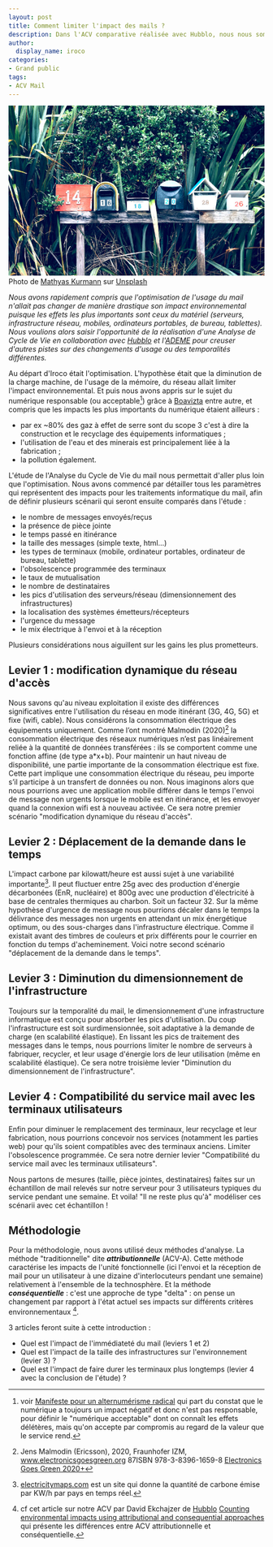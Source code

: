 ```yaml
---
layout: post
title: Comment limiter l'impact des mails ?
description: Dans l'ACV comparative réalisée avec Hubblo, nous nous sommes demandé comment limiter l'impact des mails.
author:
  display_name: iroco
categories:
- Grand public
tags:
- ACV Mail
---
```


![Illustration de l'article](/images/ACV/mathyas-kurmann-fb7yNPbT0l8-unsplash.jpg)
Photo de <a href="https://unsplash.com/fr/@mathyaskurmann?utm_content=creditCopyText&utm_medium=referral&utm_source=unsplash">Mathyas Kurmann</a> sur <a href="https://unsplash.com/fr/photos/six-boites-aux-lettres-de-couleurs-assorties-fb7yNPbT0l8?utm_content=creditCopyText&utm_medium=referral&utm_source=unsplash">Unsplash</a>

_Nous avons rapidement compris que l'optimisation de l'usage du mail n'allait pas changer de manière drastique son impact environnemental puisque les effets les plus importants sont ceux du matériel (serveurs, infrastructure réseau, mobiles, ordinateurs portables, de bureau, tablettes). Nous voulions alors saisir l'opportunité de la réalisation d'une Analyse de Cycle de Vie en collaboration avec [Hubblo](https://hubblo.org/) et l'[ADEME](https://www.ademe.fr/) pour creuser d'autres pistes sur des changements d'usage ou des temporalités différentes._

Au départ d'Iroco était l'optimisation. L'hypothèse était que la diminution de la charge machine, de l'usage de la mémoire, du réseau allait limiter l'impact environnemental. Et puis nous avons appris sur le sujet du numérique responsable (ou acceptable[^1]) grâce à [Boavizta](http://boavizta.org/) entre autre, et compris que les impacts les plus importants du numérique étaient ailleurs :
* par ex ~80% des gaz à effet de serre sont du scope 3 c'est à dire la construction et le recyclage des équipements informatiques ;
* l'utilisation de l'eau et des minerais est principalement liée à la fabrication ;
* la pollution également.

[^1]: voir [Manifeste pour un alternumérisme radical](https://louisderrac.com/2023/10/manifeste-pour-un-alternumerisme-radical-v1/) qui part du constat que le numérique a toujours un impact négatif et donc n'est pas responsable, pour définir le "numérique acceptable" dont on connaît les effets délétères, mais qu'on accepte par compromis au regard de la valeur que le service rend.

L'étude de l'Analyse du Cycle de Vie du mail nous permettait d'aller plus loin que l'optimisation. Nous avons commencé par détailler tous les paramètres qui représentent des impacts pour les traitements informatique du mail, afin de définir plusieurs scénarii qui seront ensuite comparés dans l'étude :

* le nombre de messages envoyés/reçus
* la présence de pièce jointe
* le temps passé en itinérance
* la taille des messages (simple texte, html...)
* les types de terminaux (mobile, ordinateur portables, ordinateur de bureau, tablette)
* l'obsolescence programmée des terminaux
* le taux de mutualisation
* le nombre de destinataires
* les pics d'utilisation des serveurs/réseau (dimensionnement des infrastructures)
* la localisation des systèmes émetteurs/récepteurs
* l'urgence du message
* le mix électrique à l'envoi et à la réception

Plusieurs considérations nous aiguillent sur les gains les plus prometteurs.

## Levier 1 : modification dynamique du réseau d'accès

Nous savons qu'au niveau exploitation il existe des différences significatives entre l'utilisation du réseau en mode itinérant (3G, 4G, 5G) et fixe (wifi, cable). Nous considérons la consommation électrique des équipements uniquement. Comme l’ont montré Malmodin (2020)[^2] la consommation électrique des réseaux numériques n’est pas linéairement reliée à la quantité de données transférées : ils se comportent comme une fonction affine (de type a*x+b). Pour maintenir un haut niveau de disponibilité, une partie importante de la consommation électrique est fixe. Cette part implique une consommation électrique du réseau, peu importe s’il participe à un transfert de données ou non. Nous imaginons alors que nous pourrions avec une application mobile différer dans le temps l'envoi de message non urgents lorsque le mobile est en itinérance, et les envoyer quand la connexion wifi est à nouveau activée. Ce sera notre premier scénario "modification dynamique du réseau d'accès".

[^2]: Jens Malmodin (Ericsson), 2020, Fraunhofer IZM, www.electronicsgoesgreen.org 87ISBN 978-3-8396-1659-8 [Electronics Goes Green 2020+](https://online.electronicsgoesgreen.org/wp-content/uploads/2020/10/Proceedings_EGG2020_v2.pdf)

## Levier 2 : Déplacement de la demande dans le temps

L'impact carbone par kilowatt/heure est aussi sujet à une variabilité importante[^3]. Il peut fluctuer entre 25g avec des production d'énergie décarbonées (EnR, nucléaire) et 800g avec une production d'électricité à base de centrales thermiques au charbon. Soit un facteur 32. Sur la même hypothèse d'urgence de message nous pourrions décaler dans le temps la délivrance des messages non urgents en attendant un mix énergétique optimum, ou des sous-charges dans l'infrastructure électrique. Comme il existait avant des timbres de couleurs et prix différents pour le courrier en fonction du temps d'acheminement. Voici notre second scénario "déplacement de la demande dans le temps".

[^3]: [electricitymaps.com](https://app.electricitymaps.com/map) est un site qui donne la quantité de carbone émise par KW/h par pays en temps réel.

## Levier 3 : Diminution du dimensionnement de l'infrastructure

Toujours sur la temporalité du mail, le dimensionnement d'une infrastructure informatique est conçu pour absorber les pics d'utilisation. Du coup l'infrastructure est soit surdimensionnée, soit adaptative à la demande de charge (en scalabilité élastique). En lissant les pics de traitement des messages dans le temps, nous pourrions limiter le nombre de serveurs à fabriquer, recycler, et leur usage d'énergie lors de leur utilisation (même en scalabilité élastique). Ce sera notre troisième levier "Diminution du dimensionnement de l'infrastructure".

## Levier 4 : Compatibilité du service mail avec les terminaux utilisateurs

Enfin pour diminuer le remplacement des terminaux, leur recyclage et leur fabrication, nous pourrions concevoir nos services (notamment les parties web) pour qu'ils soient compatibles avec des terminaux anciens. Limiter l'obsolescence programmée.  Ce sera notre dernier levier "Compatibilité du service mail avec les terminaux utilisateurs".

Nous partons de mesures (taille, pièce jointes, destinataires) faites sur un échantillon de mail relevés sur notre serveur pour 3 utilisateurs typiques du service pendant une semaine. Et voila! "Il ne reste plus qu'à" modéliser ces scénarii avec cet échantillon !

## Méthodologie

Pour la méthodologie, nous avons utilisé deux méthodes d'analyse. La méthode "traditionnelle" dite ***attributionnelle*** (ACV-A). Cette méthode caractérise les impacts de l'unité fonctionnelle (ici l'envoi et la réception de mail pour un utilisateur à une dizaine d'interlocuteurs pendant une semaine) relativement à l'ensemble de la technosphère. Et la méthode ***conséquentielle*** : c'est une approche de type "delta" : on pense un changement par rapport à l'état actuel ses impacts sur différents critères environnementaux [^4].

3 articles feront suite à cette introduction :

- Quel est l'impact de l'immédiateté du mail (leviers 1 et 2)
- Quel est l'impact de la taille des infrastructures sur l'environnement (levier 3) ?
- Quel est l'impact de faire durer les terminaux plus longtemps (levier 4 avec la conclusion de l'étude) ?

[^4]: cf cet article sur notre ACV par David Ekchajzer de [Hubblo](https://hubblo.org) [Counting environmental impacts using attributional and consequential approaches](https://hubblo.org/blog/attributional-vs-consequential/) qui présente les différences entre ACV attributionnelle et conséquentielle.
